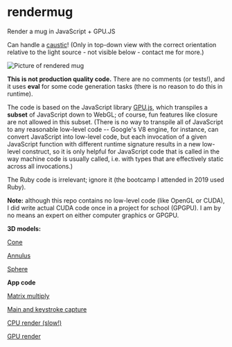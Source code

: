 # rendermug
Render a mug in JavaScript + GPU.JS

Can handle a [caustic](https://en.wikipedia.org/wiki/Caustic_(optics))! (Only in top-down view with the correct orientation relative to the light source - not visible below - contact me for more.)

![Picture of rendered mug](https://ryandenlinger.files.wordpress.com/2021/05/rendermug-1.png)

**This is not production quality code.** There are no comments (or tests!), and it uses **eval** for some code generation tasks (there is no reason to do this in runtime).

The code is based on the JavaScript library [GPU.js](https://gpu.rocks/), which transpiles a **subset** of JavaScript down to WebGL; of course, fun features like closure are not allowed in this subset. (There is no way to transpile all of JavaScript to any reasonable low-level code -- Google's V8 engine, for instance, can convert JavaScript into low-level code, but each invocation of a given JavaScript function with different runtime signature results in a new low-level construct, so it is only helpful for JavaScript code that is called in the way machine code is usually called, i.e. with types that are effectively static across all invocations.)

The Ruby code is irrelevant; ignore it (the bootcamp I attended in 2019 used Ruby).

**Note:** although this repo contains no low-level code (like OpenGL or CUDA), I did write actual CUDA code once in a project for school (GPGPU). I am by no means an expert on either computer graphics or GPGPU.

**3D models:**

[Cone](https://github.com/ryanden2018/rendermug/blob/8e09e191a53e6ed007bb225a82d1c73402622bd4/app/assets/javascripts/Cone.js)

[Annulus](https://github.com/ryanden2018/rendermug/blob/8e09e191a53e6ed007bb225a82d1c73402622bd4/app/assets/javascripts/Annulus.js)

[Sphere](https://github.com/ryanden2018/rendermug/blob/8e09e191a53e6ed007bb225a82d1c73402622bd4/app/assets/javascripts/Sphere.js)

**App code**

[Matrix multiply](https://github.com/ryanden2018/rendermug/blob/8e09e191a53e6ed007bb225a82d1c73402622bd4/app/assets/javascripts/matmul.js)

[Main and keystroke capture](https://github.com/ryanden2018/rendermug/blob/8e09e191a53e6ed007bb225a82d1c73402622bd4/app/assets/javascripts/index.js)

[CPU render (slow!)](https://github.com/ryanden2018/rendermug/blob/8e09e191a53e6ed007bb225a82d1c73402622bd4/app/assets/javascripts/MugRenderer.js)

[GPU render](https://github.com/ryanden2018/rendermug/blob/8e09e191a53e6ed007bb225a82d1c73402622bd4/app/assets/javascripts/MugRendererGPU.js)
